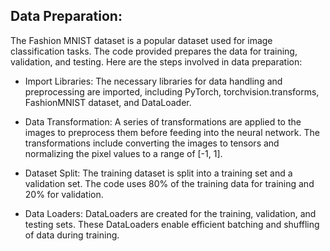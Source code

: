 ## Data Preparation:

The Fashion MNIST dataset is a popular dataset used for image classification tasks. The code provided prepares the data for training, validation, and testing. Here are the steps involved in data preparation:

* Import Libraries: The necessary libraries for data handling and preprocessing are imported, including PyTorch, torchvision.transforms, FashionMNIST dataset, and DataLoader.

* Data Transformation: A series of transformations are applied to the images to preprocess them before feeding into the neural network. The transformations include converting the images to tensors and normalizing the pixel values to a range of [-1, 1].

* Dataset Split: The training dataset is split into a training set and a validation set. The code uses 80% of the training data for training and 20% for validation.

* Data Loaders: DataLoaders are created for the training, validation, and testing sets. These DataLoaders enable efficient batching and shuffling of data during training.
